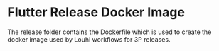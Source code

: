 # Flutter Release Docker Image

The release folder contains the Dockerfile which is used to create the docker image used by Louhi workflows for 3P releases. 
